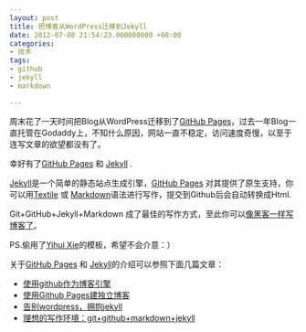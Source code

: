 ```yaml
---
layout: post
title: 把博客从WordPress迁移到Jekyll
date: 2012-07-08 21:54:23.000000000 +08:00
categories:
- 技术
tags:
- github
- jekyll
- markdown

---
```

周末花了一天时间把Blog从WordPress迁移到了[GitHub Pages](http://pages.github.com/)，过去一年Blog一直托管在Godaddy上，不知什么原因，网站一直不稳定，访问速度奇慢，以至于连写文章的欲望都没有了。  

幸好有了[GitHub Pages](http://pages.github.com/) 和 [Jekyll](https://github.com/mojombo/jekyll/wiki/) .

[Jekyll](https://github.com/mojombo/jekyll/wiki/)是一个简单的静态站点生成引擎，[GitHub Pages](http://pages.github.com/) 对其提供了原生支持，你可以用[Textile](http://www.textism.com/tools/textile/?sample=2) 或 [Markdown](http://wowubuntu.com/markdown/)语法进行写作，提交到Github后会自动转换成Html.

Git+GitHub+Jekyll+Markdown 成了最佳的写作方式，至此你可以[像黑客一样写博客了](http://tom.preston-werner.com/2008/11/17/blogging-like-a-hacker.html)。

PS.偷用了[Yihui Xie](http://yihui.name)的模板，希望不会介意：）

关于[GitHub Pages](http://pages.github.com/) 和 [Jekyll](https://github.com/mojombo/jekyll/wiki/)的介绍可以参照下面几篇文章：

- [使用github作为博客引擎](http://blog.leezhong.com/tech/2010/08/25/make-github-as-blog-engine.html)  
- [使用Github Pages建独立博客](http://beiyuu.com/github-pages/)  
- [告别wordpress，拥抱jekyll](http://www.yangzhiping.com/tech/wordpress-to-jekyll.html)  
- [理想的写作环境：git+github+markdown+jekyll](http://www.yangzhiping.com/tech/writing-space.html)
